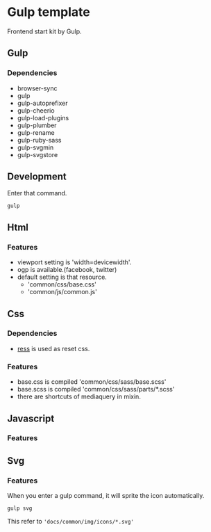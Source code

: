 # Gulp template

Frontend start kit by Gulp.

## Gulp

### Dependencies

 - browser-sync
 - gulp
 - gulp-autoprefixer
 - gulp-cheerio
 - gulp-load-plugins
 - gulp-plumber
 - gulp-rename
 - gulp-ruby-sass
 - gulp-svgmin
 - gulp-svgstore

## Development

Enter that command.

`gulp`

## Html

### Features

 - viewport setting is 'width=devicewidth'.
 - ogp is available.(facebook, twitter)
 - default setting is that resource.
    - 'common/css/base.css'
    - 'common/js/common.js'

## Css

### Dependencies

 - [ress](https://github.com/filipelinhares/ress) is used as reset css.

### Features

 - base.css is compiled 'common/css/sass/base.scss'
 - base.scss is compiled 'common/css/sass/parts/\*.scss'
 - there are shortcuts of mediaquery in mixin.

## Javascript

### Features

## Svg

### Features

When you enter a gulp command, it will sprite the icon automatically.

`gulp svg`

This refer to `'docs/common/img/icons/*.svg'`